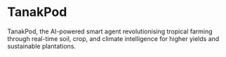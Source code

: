 # TanakPod
TanakPod, the AI-powered smart agent revolutionising tropical farming through real-time soil, crop, and climate intelligence for higher yields and sustainable plantations.
